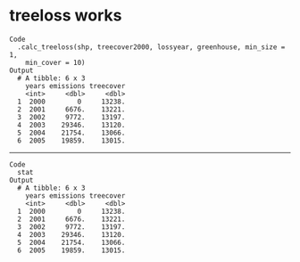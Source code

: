 # treeloss works

    Code
      .calc_treeloss(shp, treecover2000, lossyear, greenhouse, min_size = 1,
        min_cover = 10)
    Output
      # A tibble: 6 x 3
        years emissions treecover
        <int>     <dbl>     <dbl>
      1  2000        0     13238.
      2  2001     6676.    13221.
      3  2002     9772.    13197.
      4  2003    29346.    13120.
      5  2004    21754.    13066.
      6  2005    19859.    13015.

---

    Code
      stat
    Output
      # A tibble: 6 x 3
        years emissions treecover
        <int>     <dbl>     <dbl>
      1  2000        0     13238.
      2  2001     6676.    13221.
      3  2002     9772.    13197.
      4  2003    29346.    13120.
      5  2004    21754.    13066.
      6  2005    19859.    13015.

